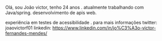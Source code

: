 Olá, sou João victor, tenho 24 anos .
atualmente trabalhando com Java/spring. desenvolvimento de apis web.

experiência em testes de acessibilidade .
para mais informações
twitter: joaovictorf01
linkedin: https://www.linkedin.com/in/jo%C3%A3o-victor-fernandes-mendes/
